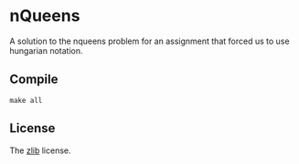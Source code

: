 nQueens
=======
A solution to the nqueens problem for an assignment that forced us to use hungarian notation.

Compile
-------
`make all`

License
-------
The [zlib](www.zlib.net/zlib_license) license.
